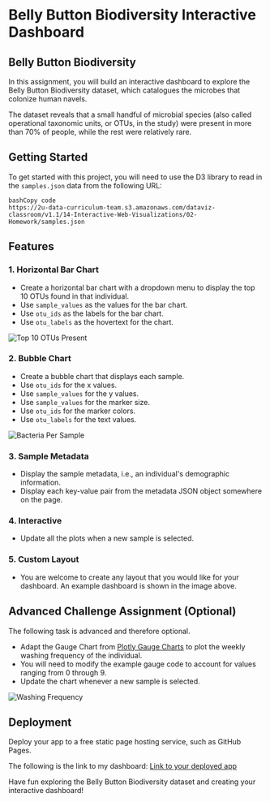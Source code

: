 # Belly Button Biodiversity Interactive Dashboard

## Belly Button Biodiversity

In this assignment, you will build an interactive dashboard to explore the Belly Button Biodiversity dataset, which catalogues the microbes that colonize human navels.

The dataset reveals that a small handful of microbial species (also called operational taxonomic units, or OTUs, in the study) were present in more than 70% of people, while the rest were relatively rare.

## Getting Started

To get started with this project, you will need to use the D3 library to read in the `samples.json` data from the following URL:

```
bashCopy code
https://2u-data-curriculum-team.s3.amazonaws.com/dataviz-classroom/v1.1/14-Interactive-Web-Visualizations/02-Homework/samples.json
```

## Features

### 1. Horizontal Bar Chart

- Create a horizontal bar chart with a dropdown menu to display the top 10 OTUs found in that individual.
- Use `sample_values` as the values for the bar chart.
- Use `otu_ids` as the labels for the bar chart.
- Use `otu_labels` as the hovertext for the chart.

![Top 10 OTUs Present](https://github.com/afadilla13/belly-button-challenge/assets/128363337/c9ddd1d5-d050-46e9-9442-46b178a02fdf)

### 2. Bubble Chart

- Create a bubble chart that displays each sample.
- Use `otu_ids` for the x values.
- Use `sample_values` for the y values.
- Use `sample_values` for the marker size.
- Use `otu_ids` for the marker colors.
- Use `otu_labels` for the text values.

![Bacteria Per Sample](https://github.com/afadilla13/belly-button-challenge/assets/128363337/b75fd3ad-fb25-493e-b43b-68aafb9bc6dd)

### 3. Sample Metadata

- Display the sample metadata, i.e., an individual's demographic information.
- Display each key-value pair from the metadata JSON object somewhere on the page.

### 4. Interactive

- Update all the plots when a new sample is selected.

### 5. Custom Layout

- You are welcome to create any layout that you would like for your dashboard. An example dashboard is shown in the image above.

## Advanced Challenge Assignment (Optional)

The following task is advanced and therefore optional.

- Adapt the Gauge Chart from [Plotly Gauge Charts](https://plot.ly/javascript/gauge-charts/) to plot the weekly washing frequency of the individual.
- You will need to modify the example gauge code to account for values ranging from 0 through 9.
- Update the chart whenever a new sample is selected.

![Washing Frequency](https://github.com/afadilla13/belly-button-challenge/assets/128363337/0b67a89b-b87f-4ae3-b667-b1086f90bdb7)

## Deployment

Deploy your app to a free static page hosting service, such as GitHub Pages.

The following is the link to my dashboard:
[Link to your deployed app](https://afadilla13.github.io/)

Have fun exploring the Belly Button Biodiversity dataset and creating your interactive dashboard!






